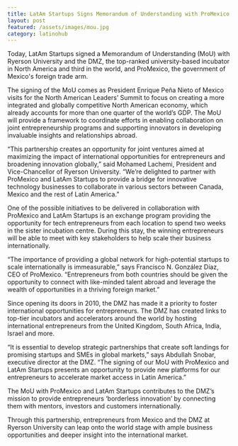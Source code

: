 ```yaml
---
title: LatAm Startups Signs Memorandum of Understanding with ProMexico, Ryerson University's DMZ to Support international entrepreneurship program
layout: post
featured: /assets/images/mou.jpg
category: latinohub
---
```


<p>
</p>
<p>
Today, LatAm Startups signed a Memorandum of Understanding (MoU) with Ryerson University and the DMZ, the top-ranked university-based incubator in North America and third in the world, and ProMexico, the government of Mexico's foreign trade arm. 

</p>
<p>
The signing of the MoU comes as President Enrique Peña Nieto of Mexico visits for the North American Leaders’ Summit to focus on creating a more integrated and globally competitive North American economy, which already accounts for more than one quarter of the world’s GDP. The MoU will provide a framework to coordinate efforts in enabling collaboration on joint entrepreneurship programs and supporting innovators in developing invaluable insights and relationships abroad. 

</p>

<!--more-->
<p>


“This partnership creates an opportunity for joint ventures aimed at maximizing the impact of international opportunities for entrepreneurs and broadening innovation globally,” said Mohamed Lachemi, President and Vice-Chancellor of Ryerson University. “We’re delighted to partner with ProMexico and LatAm Startups to provide a bridge for innovative technology businesses to collaborate in various sectors between Canada, Mexico and the rest of Latin America.” 

</p>
<p>
One of the possible initiatives to be delivered in collaboration with ProMexico and LatAm Startups is an exchange program providing the opportunity for tech entrepreneurs from each location to spend two weeks in the sister incubation centre. During this stay, the winning entrepreneurs will be able to meet with key stakeholders to help scale their business internationally. 

</p>
<p>
“The importance of providing a global network for high-potential startups to scale internationally is immeasurable,” says Francisco N. Gonz&aacute;lez D&iacute;az, CEO of ProMexico. “Entrepreneurs from both countries should be given the opportunity to connect with like-minded talent abroad and leverage the wealth of opportunities in a thriving foreign market.”

</p>
<p>
Since opening its doors in 2010, the DMZ has made it a priority to foster international opportunities for entrepreneurs. The DMZ has created links to top-tier incubators and accelerators around the world by hosting international entrepreneurs from the United Kingdom, South Africa, India, Israel and more. 

</p>
<p>
“It is essential to develop strategic partnerships that create soft landings for promising startups and SMEs in global markets,” says Abdullah Snobar, executive director at the DMZ. “The signing of our MoU with ProMexico and LatAm Startups presents an opportunity to provide new platforms for our entrepreneurs to accelerate market access in Latin America.”

</p>
<p>
The MoU with ProMexico and LatAm Startups contributes to the DMZ’s mission to provide entrepreneurs ‘borderless innovation’ by connecting them with mentors, investors and customers internationally. 

</p>
<p>
Through this partnership, entrepreneurs from Mexico and the DMZ at Ryerson University can leap onto the world stage with ample business opportunities and deeper insight into the international market. 

</p>


